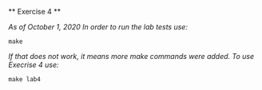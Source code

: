 ** Exercise 4 **

*As of October 1, 2020 In order to run the lab tests use:*

```
make
```

*If that does not work, it means more make commands were added. To use Execrise 4 use:*

```
make lab4
```